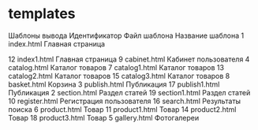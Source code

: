 templates
=========

Шаблоны вывода
Идентификатор	Файл шаблона	Название шаблона
1	index.html		Главная страница

12	index1.html		Главная страница
9	cabinet.html		Кабинет пользователя
4	catalog.html		Каталог товаров
7	catalog1.html		Каталог товаров
13	catalog2.html		Каталог товаров
15	catalog3.html		Каталог товаров
8	basket.html		Корзина
3	publish.html		Публикация
17	publish1.html		Публикация
2	section.html		Раздел статей
19	section1.html		Раздел статей
10	register.html		Регистрация пользователя
16	search.html		Результаты поиска
6	product.html		Товар
11	product1.html		Товар
14	product2.html		Товар
18	product3.html		Товар
5	gallery.html		Фотогалереи
